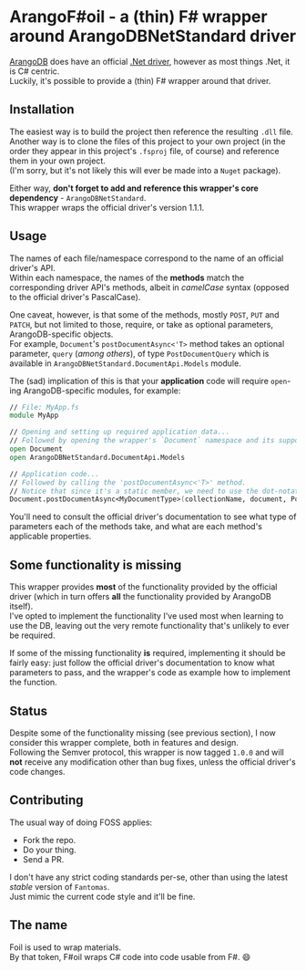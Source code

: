 # ArangoF#oil - a (thin) F# wrapper around ArangoDBNetStandard driver #

[ArangoDB](https://www.arangodb.com/) does have an official [.Net driver](https://github.com/ArangoDB-Community/arangodb-net-standard), however as most things .Net, it is C# centric.  
Luckily, it's possible to provide a (thin) F# wrapper around that driver.

## Installation ##

The easiest way is to build the project then reference the resulting `.dll` file.  
Another way is to clone the files of this project to your own project (in the order they appear in this project's `.fsproj` file, of course) and reference them in your own project.  
(I'm sorry, but it's not likely this will ever be made into a `Nuget` package).

Either way, **don't forget to add and reference this wrapper's core dependency** - `ArangoDBNetStandard`.  
This wrapper wraps the official driver's version 1.1.1.

## Usage ##

The names of each file/namespace correspond to the name of an official driver's API.  
Within each namespace, the names of the **methods** match the corresponding driver API's methods, albeit in *camelCase* syntax (opposed to the official driver's PascalCase).

One caveat, however, is that some of the methods, mostly `POST`, `PUT` and `PATCH`, but not limited to those, require, or take as optional parameters, ArangoDB-specific objects.  
For example, `Document`'s `postDocumentAsync<'T>` method takes an optional parameter, `query` (*among others*), of type `PostDocumentQuery` which is available in `ArangoDBNetStandard.DocumentApi.Models` module.

The (sad) implication of this is that your **application** code will require `open`-ing ArangoDB-specific modules, for example:

```fsharp
// File: MyApp.fs
module MyApp

// Opening and setting up required application data...
// Followed by opening the wrapper's `Document` namespace and its supporting ArangoDB modules.
open Document
open ArangoDBNetStandard.DocumentApi.Models

// Application code...
// Followed by calling the 'postDocumentAsync<'T>' method.
// Notice that since it's a static member, we need to use the dot-notation with a fully-qualified class name.
Document.postDocumentAsync<MyDocumentType>(collectionName, document, PostDocumentQuery(Overwrite = true, Silent = true))
```

You'll need to consult the official driver's documentation to see what type of parameters each of the methods take, and what are each method's applicable properties.

## Some functionality is missing ##

This wrapper provides **most** of the functionality provided by the official driver (which in turn offers **all** the functionality provided by ArangoDB itself).  
I've opted to implement the functionality I've used most when learning to use the DB, leaving out the very remote functionality that's unlikely to ever be required.

If some of the missing functionality **is** required, implementing it should be fairly easy: just follow the official driver's documentation to know what parameters to pass, and the wrapper's code as example how to implement the function.

## Status ##

Despite some of the functionality missing (see previous section), I now consider this wrapper complete, both in features and design.  
Following the Semver protocol, this wrapper is now tagged `1.0.0` and will **not** receive any modification other than bug fixes, unless the official driver's code changes.

## Contributing ##

The usual way of doing FOSS applies:

* Fork the repo.
* Do your thing.
* Send a PR.

I don't have any strict coding standards per-se, other than using the latest *stable* version of `Fantomas`.  
Just mimic the current code style and it'll be fine.

## The name ##

Foil is used to wrap materials.  
By that token, F#oil wraps C# code into code usable from F#. :smile:
